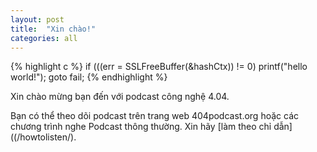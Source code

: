 ```yaml
---
layout: post
title:  "Xin chào!"
categories: all
---
```



{% highlight c %}
if (((err = SSLFreeBuffer(&hashCtx)) != 0)
  printf("hello world!");
  goto fail;
{% endhighlight %}

Xin chào mừng bạn đến với podcast công nghệ 4.04. 

Bạn có thể theo dõi podcast trên trang web 404podcast.org hoặc các chương trình nghe Podcast thông thường. Xin hãy [làm theo chỉ dẫn]((/howtolisten/).



